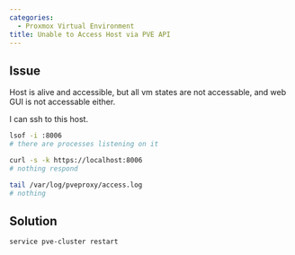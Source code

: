 ```yaml
---
categories:
  - Proxmox Virtual Environment
title: Unable to Access Host via PVE API
---
```

## Issue

Host is alive and accessible, but all vm states are not accessable, and web GUI is not accessable either.

I can ssh to this host.

``` bash
lsof -i :8006
# there are processes listening on it
```

``` bash
curl -s -k https://localhost:8006
# nothing respond
```

``` bash
tail /var/log/pveproxy/access.log
# nothing
```

## Solution

``` bash
service pve-cluster restart
```





